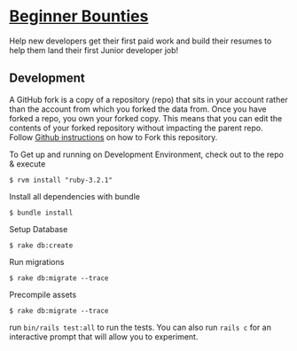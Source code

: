 # [Beginner Bounties](https://beginnerbounties.com)

Help new developers get their first paid work and build their resumes to help them land their first Junior developer job!

## Development

A GitHub fork is a copy of a repository (repo) that sits in your account rather than the account from which you forked the data from. Once you have forked a repo, you own your forked copy. This means that you can edit the contents of your forked repository without impacting the parent repo. Follow [Github instructions](https://docs.github.com/en/get-started/quickstart/fork-a-repo#forking-a-repository) on how to Fork this repository.


To Get up and running on Development Environment, check out to the repo & execute

    $ rvm install "ruby-3.2.1"

Install all dependencies with bundle

    $ bundle install

Setup Database

    $ rake db:create

Run migrations

    $ rake db:migrate --trace

Precompile assets

    $ rake db:migrate --trace



run `bin/rails test:all` to run the tests. You can also run `rails c` for an interactive prompt that will allow you to experiment.
